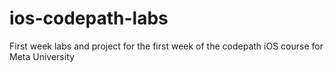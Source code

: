 # ios-codepath-labs
First week labs and project for the first week of the codepath iOS course for Meta University 
